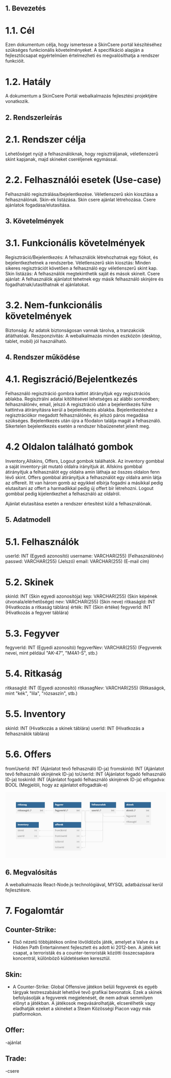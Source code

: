 ## 1. Bevezetés

# 1.1. Cél

Ezen dokumentum célja, hogy ismertesse a SkinCsere portál készítéséhez szükséges funkcionális követelményeket. 
A specifikáció alapján a fejlesztőcsapat egyértelműen értelmezheti és megvalósíthatja a rendszer funkcióit.

# 1.2. Hatály

A dokumentum a SkinCsere Portál webalkalmazás fejlesztési projektjére vonatkozik.

## 2. Rendszerleírás

# 2.1. Rendszer célja

Lehetőséget nyújt a felhasználóknak, hogy regisztráljanak, véletlenszerű skint kapjanak, majd skineket cseréljenek egymással.

# 2.2. Felhasználói esetek (Use-case)

Felhasználó regisztrálása/bejelentkezése.
Véletlenszerű skin kiosztása a felhasználónak.
Skin-ek listázása.
Skin csere ajánlat létrehozása.
Csere ajánlatok fogadása/elutasítása.
## 3. Követelmények

# 3.1. Funkcionális követelmények

Regisztráció/Bejelentkezés: A felhasználók létrehozhatnak egy fiókot, és bejelentkezhetnek a rendszerbe.
Véletlenszerű skin kiosztás: Minden sikeres regisztrációt követően a felhasználó egy véletlenszerű skint kap.
Skin listázás: A felhasználók megtekinthetik saját és mások skineit.
Csere ajánlat: A felhasználók ajánlatot tehetnek egy másik felhasználó skinjére és fogadhatnak/utasíthatnak el ajánlatokat.
# 3.2. Nem-funkcionális követelmények

Biztonság: Az adatok biztonságosan vannak tárolva, a tranzakciók átláthatóak.
Reszponzivitás: A webalkalmazás minden eszközön (desktop, tablet, mobil) jól használható.
## 4. Rendszer működése

# 4.1. Regiszráció/Bejelentkezés

Felhasználó regisztráció gombra kattint átirányítjuk egy regisztrációs ablakba.
Regisztrálni adatai kitöltésével lehetséges az alábbi sorrendben; felhasználónév, email, jelszó
A regisztráció után a bejelentkezés fülre kattintva átirányításra kerül a bejelentkezés ablakba.
Bejelentkezéshez a regisztrációkor megadott felhasználónév, és jelszó páros megadása szükséges.
Bejelentkezés után újra a főodalon találja magát a felhasználó.
Sikertelen bejelentkezés esetén a rendszer hibaüzenetet jelenít meg.

# 4.2 Oldalon található gombok
Inventory,Allskins, Offers, Logout gombok találhatók.
Az inventory  gombbal a saját inventory-ját mutató oldalra irányítjuk át.
Allskins gombbal átirányítjuk a felhasználót egy oldalra amin láthaja az összes oldalon fenn lévő skint.
Offers gombbal átirányítjuk a felhasználót egy oldalra amin látja az offereit. Itt van három gomb az egyikkel elbírja fogadni a másikkal pedig elutasítani az offert a harmadikkal pedig új offert bír létrehozni.
Logout gombbal pedig kijelentkezhet a felhasználó az oldalról.

Ajánlat elutasítása esetén a rendszer értesítést küld a felhasználónak.
## 5. Adatmodell

# 5.1. Felhasználók

userId: INT (Egyedi azonosító)
username: VARCHAR(255) (Felhasználónév)
passwd: VARCHAR(255) (Jelszó)
email: VARCHAR(255) (E-mail cím)
# 5.2. Skinek

skinId: INT (Skin egyedi azonosítója)
kep: VARCHAR(255) (Skin képének útvonala/elérhetősége)
nev: VARCHAR(255) (Skin neve)
ritkaságId: INT (Hivatkozás a ritkaság táblára)
érték: INT (Skin értéke)
fegyverId: INT (Hivatkozás a fegyver táblára)
# 5.3. Fegyver

fegyverId: INT (Egyedi azonosító)
fegyverNev: VARCHAR(255) (Fegyverek nevei, mint például "AK-47", "M4A1-S", stb.)
# 5.4. Ritkaság

ritkasagId: INT (Egyedi azonosító)
ritkasagNev: VARCHAR(255) (Ritkaságok, mint "kék", "lila", "rózsaszín", stb.)
# 5.5. Inventory

skinId: INT (Hivatkozás a skinek táblára)
userId: INT (Hivatkozás a felhasználók táblára)
# 5.6. Offers

fromUserId: INT (Ajánlatot tevő felhasználó ID-ja)
fromskinId: INT (Ajánlatot tevő felhasználó skinjének ID-ja)
toUserId: INT (Ajánlatot fogadó felhasználó ID-ja)
toskinId: INT (Ajánlatot fogadó felhasználó skinjének ID-ja)
elfogadva: BOOL (Megjelöli, hogy az ajánlatot elfogadták-e)

![Képernyőterv főmenu1](./afp_db_kep.jpeg)
## 6. Megvalósítás

A webalkalmazás React-Node.js technológiával, MYSQL adatbázissal kerül fejlesztésre.
# 7. Fogalomtár

## Counter-Strike: 
- Első nézetű többjátékos online lövöldözős játék, amelyet a Valve és a Hidden Path Entertainment fejlesztett és adott ki 2012-ben. A játék két csapat, a terroristák és a counter-terroristák közötti összecsapásra koncentrál, különböző küldetéseken keresztül.
## Skin:
- A Counter-Strike: Global Offensive játékon belüli fegyverek és egyéb tárgyak testreszabását lehetővé tevő grafikai bevonatok. Ezek a skinek befolyásolják a fegyverek megjelenését, de nem adnak semmilyen előnyt a játékban. A játékosok megvásárolhatják, elcserélhetik vagy eladhatják ezeket a skineket a Steam Közösségi Piacon vagy más platformokon.
## Offer:
-ajánlat
## Trade:
-csere
